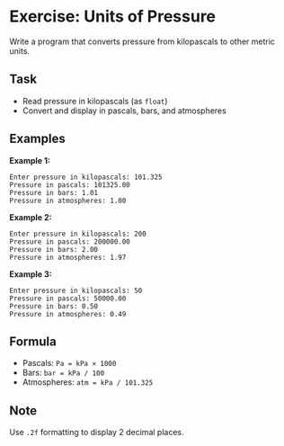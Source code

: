 # Exercise: Units of Pressure

Write a program that converts pressure from kilopascals to other metric units.

## Task
- Read pressure in kilopascals (as `float`)
- Convert and display in pascals, bars, and atmospheres

## Examples
**Example 1:**
```
Enter pressure in kilopascals: 101.325
Pressure in pascals: 101325.00
Pressure in bars: 1.01
Pressure in atmospheres: 1.00
```

**Example 2:**
```
Enter pressure in kilopascals: 200
Pressure in pascals: 200000.00
Pressure in bars: 2.00
Pressure in atmospheres: 1.97
```

**Example 3:**
```
Enter pressure in kilopascals: 50
Pressure in pascals: 50000.00
Pressure in bars: 0.50
Pressure in atmospheres: 0.49
```

## Formula
- Pascals: `Pa = kPa × 1000`
- Bars: `bar = kPa / 100`
- Atmospheres: `atm = kPa / 101.325`

## Note
Use `.2f` formatting to display 2 decimal places.